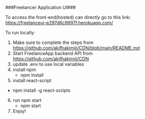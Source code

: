 ###Freelancer Application UI###

To access the front-end(hosted) can directly go to this link:
https://freelanceui-e297d6c9997f.herokuapp.com/

To run locally:

1. Make sure to complete the steps from https://github.com/akifhakimiii/CDN/blob/main/README.md
2. Start FreelanceApp backend API from https://github.com/akifhakimiii/CDN
3. update .env to use local variables
4. install npm
    - npm install
5. install react-script
 - npm install -g react-scripts
6. run npm start
    - npm start
7. Enjoy!